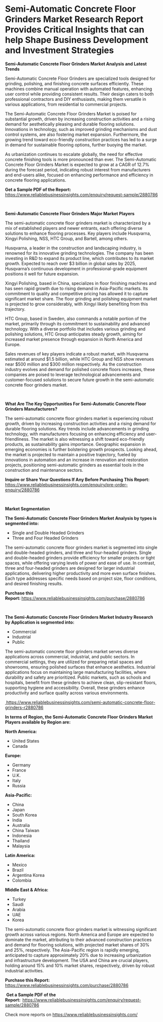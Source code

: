 <p><h1>Semi-Automatic Concrete Floor Grinders Market Research Report Provides Critical Insights that can help Shape Business Development and Investment Strategies</h1></p><p><strong>Semi-Automatic Concrete Floor Grinders Market Analysis and Latest Trends</strong></p>
<p><p>Semi-Automatic Concrete Floor Grinders are specialized tools designed for grinding, polishing, and finishing concrete surfaces efficiently. These machines combine manual operation with automated features, enhancing user control while providing consistent results. Their design caters to both professional contractors and DIY enthusiasts, making them versatile in various applications, from residential to commercial projects.</p><p>The Semi-Automatic Concrete Floor Grinders Market is poised for substantial growth, driven by increasing construction activities and a rising demand for aesthetically pleasing and durable flooring solutions. Innovations in technology, such as improved grinding mechanisms and dust control systems, are also fostering market expansion. Furthermore, the growing trend toward eco-friendly construction practices has led to a surge in demand for sustainable flooring options, further buoying the market.</p><p>As urbanization continues to escalate globally, the need for effective concrete finishing tools is more pronounced than ever. The Semi-Automatic Concrete Floor Grinders Market is expected to grow at a CAGR of 12.7% during the forecast period, indicating robust interest from manufacturers and end-users alike, focused on enhancing performance and efficiency in concrete flooring applications.</p></p>
<p><strong>Get a Sample PDF of the Report:&nbsp;</strong> <a href="https://www.reliablebusinessinsights.com/enquiry/request-sample/2880786?utm_campaign=3353&utm_medium=2&utm_source=Github&utm_content=ia&utm_term=12032025&utm_id=semi-automatic-concrete-floor-grinders">https://www.reliablebusinessinsights.com/enquiry/request-sample/2880786</a></p>
<p>&nbsp;</p>
<p><strong>Semi-Automatic Concrete Floor Grinders Major Market Players</strong></p>
<p><p>The semi-automatic concrete floor grinders market is characterized by a mix of established players and newer entrants, each offering diverse solutions to enhance flooring processes. Key players include Husqvarna, Xingyi Polishing, NSS, HTC Group, and Bartell, among others. </p><p>Husqvarna, a leader in the construction and landscaping industry, is renowned for its innovative grinding technologies. The company has been investing in R&D to expand its product line, which contributes to its market growth. Expected to reach over $3 billion in global sales by 2025, Husqvarna’s continuous development in professional-grade equipment positions it well for future expansion.</p><p>Xingyi Polishing, based in China, specializes in floor finishing machines and has seen rapid growth due to rising demand in Asia-Pacific markets. Its commitment to quality and competitive pricing has allowed it to capture significant market share. The floor grinding and polishing equipment market is projected to grow considerably, with Xingyi likely benefiting from this trajectory.</p><p>HTC Group, based in Sweden, also commands a notable portion of the market, primarily through its commitment to sustainability and advanced technology. With a diverse portfolio that includes various grinding and polishing solutions, HTC Group anticipates steady growth, aiming for increased market presence through expansion in North America and Europe.</p><p>Sales revenues of key players indicate a robust market, with Husqvarna estimated at around $1.5 billion, while HTC Group and NSS show revenues near $500 million and $300 million respectively. As the construction industry evolves and demand for polished concrete floors increases, these companies are poised to leverage technological advancements and customer-focused solutions to secure future growth in the semi-automatic concrete floor grinders market.</p></p>
<p>&nbsp;</p>
<p><strong>What Are The Key Opportunities For Semi-Automatic Concrete Floor Grinders Manufacturers?</strong></p>
<p><p>The semi-automatic concrete floor grinders market is experiencing robust growth, driven by increasing construction activities and a rising demand for durable flooring solutions. Key trends include advancements in grinding technology, with manufacturers focusing on enhancing efficiency and user-friendliness. The market is also witnessing a shift toward eco-friendly products, as sustainability gains importance. Geographic expansion in emerging economies is further bolstering growth prospects. Looking ahead, the market is projected to maintain a positive trajectory, fueled by innovations in automation and an increase in renovation and restoration projects, positioning semi-automatic grinders as essential tools in the construction and maintenance sectors.</p></p>
<p><strong>Inquire or Share Your Questions If Any Before Purchasing This Report:</strong> <a href="https://www.reliablebusinessinsights.com/enquiry/pre-order-enquiry/2880786?utm_campaign=3353&utm_medium=2&utm_source=Github&utm_content=ia&utm_term=12032025&utm_id=semi-automatic-concrete-floor-grinders">https://www.reliablebusinessinsights.com/enquiry/pre-order-enquiry/2880786</a></p>
<p>&nbsp;</p>
<p><strong>Market Segmentation</strong></p>
<p><strong>The Semi-Automatic Concrete Floor Grinders Market Analysis by types is segmented into:</strong></p>
<p><ul><li>Single and Double Headed Grinders</li><li>Three and Four Headed Grinders</li></ul></p>
<p><p>The semi-automatic concrete floor grinders market is segmented into single and double-headed grinders, and three and four-headed grinders. Single and double-headed grinders provide efficiency for smaller projects or tight spaces, while offering varying levels of power and ease of use. In contrast, three and four-headed grinders are designed for larger industrial applications, delivering higher productivity and more even surface finishes. Each type addresses specific needs based on project size, floor conditions, and desired finishing results.</p></p>
<p><strong>Purchase this Report:&nbsp;</strong><a href="https://www.reliablebusinessinsights.com/purchase/2880786?utm_campaign=3353&utm_medium=2&utm_source=Github&utm_content=ia&utm_term=12032025&utm_id=semi-automatic-concrete-floor-grinders">https://www.reliablebusinessinsights.com/purchase/2880786</a></p>
<p>&nbsp;</p>
<p><strong>The Semi-Automatic Concrete Floor Grinders Market Industry Research by Application is segmented into:</strong></p>
<p><ul><li>Commercial</li><li>Industrial</li><li>Public</li></ul></p>
<p><p>The semi-automatic concrete floor grinders market serves diverse applications across commercial, industrial, and public sectors. In commercial settings, they are utilized for preparing retail spaces and showrooms, ensuring polished surfaces that enhance aesthetics. Industrial applications focus on maintaining large manufacturing facilities, where durability and safety are prioritized. Public markets, such as schools and hospitals, benefit from these grinders to achieve clean, slip-resistant floors, supporting hygiene and accessibility. Overall, these grinders enhance productivity and surface quality across various environments.</p></p>
<p><a href="https://www.reliablebusinessinsights.com/semi-automatic-concrete-floor-grinders-r2880786?utm_campaign=3353&utm_medium=2&utm_source=Github&utm_content=ia&utm_term=12032025&utm_id=semi-automatic-concrete-floor-grinders">&nbsp;https://www.reliablebusinessinsights.com/semi-automatic-concrete-floor-grinders-r2880786</a></p>
<p><strong>In terms of Region, the Semi-Automatic Concrete Floor Grinders Market Players available by Region are:</strong></p>
<p>
    <p> <strong> North America: </strong>
        <ul>
            <li>United States</li>
            <li>Canada</li>
        </ul>
        </p> 
    <p> <strong> Europe: </strong>
        <ul>
            <li>Germany</li>
            <li>France</li>
            <li>U.K.</li>
            <li>Italy</li>
            <li>Russia</li>
        </ul>
        </p> 
    <p> <strong> Asia-Pacific: </strong>
        <ul>
            <li>China</li>
            <li>Japan</li>
            <li>South Korea</li>
            <li>India</li>
            <li>Australia</li>
            <li>China Taiwan</li>
            <li>Indonesia</li>
            <li>Thailand</li>
            <li>Malaysia</li>
        </ul>
        </p> 
    <p> <strong> Latin America: </strong>
        <ul>
            <li>Mexico</li>
            <li>Brazil</li>
            <li>Argentina Korea</li>
            <li>Colombia</li>
        </ul>
        </p> 
    <p> <strong> Middle East & Africa: </strong>
        <ul>
            <li>Turkey</li>
            <li>Saudi</li>
            <li>Arabia</li>
            <li>UAE</li>
            <li>Korea</li>
        </ul>
    </p>
    </p>
<p><p>The semi-automatic concrete floor grinders market is witnessing significant growth across various regions. North America and Europe are expected to dominate the market, attributing to their advanced construction practices and demand for flooring solutions, with projected market shares of 30% and 25%, respectively. The Asia-Pacific region is rapidly emerging, anticipated to capture approximately 20% due to increasing urbanization and infrastructure development. The USA and China are crucial players, holding around 15% and 10% market shares, respectively, driven by robust industrial activities.</p></p>
<p><strong>Purchase this Report: </strong><a href="https://www.reliablebusinessinsights.com/purchase/2880786?utm_campaign=3353&utm_medium=2&utm_source=Github&utm_content=ia&utm_term=12032025&utm_id=semi-automatic-concrete-floor-grinders">https://www.reliablebusinessinsights.com/purchase/2880786</a></p>
<p>&nbsp;<strong>Get a Sample PDF of the Report:&nbsp;&nbsp;</strong><a href="https://www.reliablebusinessinsights.com/enquiry/request-sample/2880786?utm_campaign=3353&utm_medium=2&utm_source=Github&utm_content=ia&utm_term=12032025&utm_id=semi-automatic-concrete-floor-grinders">https://www.reliablebusinessinsights.com/enquiry/request-sample/2880786</a></p>
<p><strong></strong></p>
<p>Check more reports on <a href="https://www.reliablebusinessinsights.com/?utm_campaign=3353&utm_medium=2&utm_source=Github&utm_content=ia&utm_term=12032025&utm_id=semi-automatic-concrete-floor-grinders">https://www.reliablebusinessinsights.com/</a></p>
